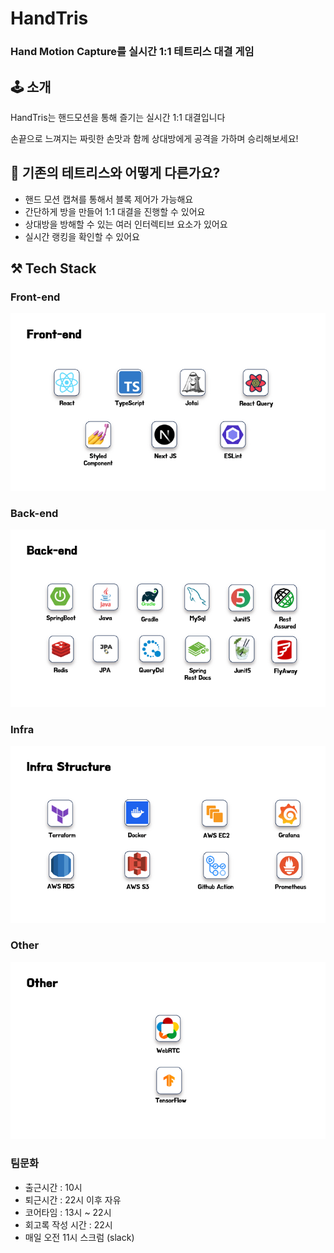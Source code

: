 # HandTris

### **Hand Motion Capture를 실시간 1:1 테트리스 대결 게임**

## 🕹️ 소개
HandTris는 핸드모션을 통해 즐기는 실시간 1:1 대결입니다

손끝으로 느껴지는 짜릿한 손맛과 함께 상대방에게 공격을 가하며 승리해보세요!

## 🤔 기존의 테트리스와 어떻게 다른가요?
- 핸드 모션 캡쳐를 통해서 블록 제어가 가능해요
- 간단하게 방을 만들어 1:1 대결을 진행할 수 있어요 
- 상대방을 방해할 수 있는 여러 인터렉티브 요소가 있어요
- 실시간 랭킹을 확인할 수 있어요

## ⚒️ Tech Stack

### Front-end
![](image/front.png)

### Back-end
![](image/back.png)

### Infra
![](image/infra.png)

### Other
![](image/other.png)

### 팀문화
- 출근시간 : 10시
- 퇴근시간 : 22시 이후 자유
- 코어타임 : 13시 ~ 22시
- 회고록 작성 시간 : 22시
- 매일 오전 11시 스크럼 (slack)
